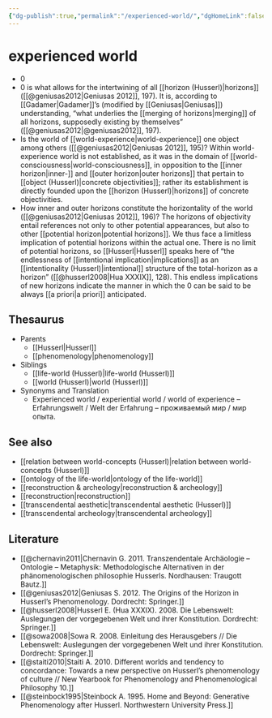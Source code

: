```yaml
---
{"dg-publish":true,"permalink":"/experienced-world/","dgHomeLink":false,"dgPassFrontmatter":false}
---
```


# experienced world


- 0
- 0 is what allows  for the intertwining of all [[horizon (Husserl)|horizons]] ([[@geniusas2012|Geniusas 2012]], 197). It is, according to [[Gadamer|Gadamer]]’s (modified by [[Geniusas|Geniusas]]) understanding, “what underlies the [[merging of horizons|merging]] of all horizons, supposedly existing by themselves” ([[@geniusas2012|@geniusas2012]], 197).
- Is the world of [[world-experience|world-experience]] one object among others ([[@geniusas2012|Geniusas 2012]], 195)? Within world-experience world is not established, as it was in the domain of [[world-consciousness|world-consciousness]], in opposition to the [[inner horizon|inner-]] and [[outer horizon|outer horizons]] that pertain to [[object (Husserl)|concrete objectivities]]; rather its establishment is directly founded upon the [[horizon (Husserl)|horizons]] of concrete objectivities.
- How inner and outer horizons constitute the horizontality of the world ([[@geniusas2012|Geniusas 2012]], 196)? The horizons of objectivity entail references not only to other potential appearances, but also to other [[potential horizon|potential horizons]]. We thus face a limitless implication of potential horizons within the actual one. There is no limit of potential horizons, so [[Husserl|Husserl]] speaks here of “the endlessness of [[intentional implication|implications]] as an [[intentionality (Husserl)|intentional]] structure of the total-horizon as a horizon” ([[@husserl2008|Hua XXXIX]], 128). This endless implications of new horizons indicate the manner in which the 0 can be said to be always [[a priori|a priori]] anticipated.



## Thesaurus
- Parents
	- [[Husserl|Husserl]]
	- [[phenomenology|phenomenology]]
- Siblings
	- [[life-world (Husserl)|life-world (Husserl)]]
	- [[world (Husserl)|world (Husserl)]]
- Synonyms and Translation
	- Experienced world / experiential world / world of experience – Erfahrungswelt / Welt der Erfahrung – проживаемый мир / мир опыта.


## See also
- [[relation between world-concepts (Husserl)|relation between world-concepts (Husserl)]]
- [[ontology of the life-world|ontology of the life-world]]
- [[reconstruction & archeology|reconstruction & archeology]]
- [[reconstruction|reconstruction]]
- [[transcendental aesthetic|transcendental aesthetic (Husserl)]]
- [[transcendental archeology|transcendental archeology]]


## Literature
- [[@chernavin2011|Chernavin G. 2011. Transzendentale Archäologie – Ontologie – Metaphysik: Methodologische Alternativen in der phänomenologischen philosophie Husserls. Nordhausen: Traugott Bautz.]]
- [[@geniusas2012|Geniusas S. 2012. The Origins of the Horizon in Husserl’s Phenomenology. Dordrecht: Springer.]]
- [[@husserl2008|Husserl E. (Hua XXXIX). 2008. Die Lebenswelt: Auslegungen der vorgegebenen Welt und ihrer Konstitution. Dordrecht: Springer.]]
- [[@sowa2008|Sowa R. 2008. Einleitung des Herausgebers // Die Lebenswelt: Auslegungen der vorgegebenen Welt und ihrer Konstitution. Dordrecht: Springer.]]
- [[@staiti2010|Staiti A. 2010. Different worlds and tendency to concordance: Towards a new perspective on Husserl’s phenomenology of culture // New Yearbook for Phenomenology and Phenomenological Philosophy 10.]]
- [[@steinbock1995|Steinbock A. 1995. Home and Beyond: Generative Phenomenology after Husserl. Northwestern University Press.]]


